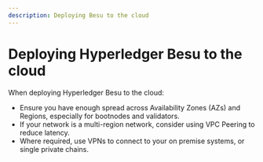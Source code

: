 ```yaml
---
description: Deploying Besu to the cloud
---
```


# Deploying Hyperledger Besu to the cloud

When deploying Hyperledger Besu to the cloud:

* Ensure you have enough spread across Availability Zones (AZs) and Regions, especially for
  bootnodes and validators.
* If your network is a multi-region network, consider using VPC Peering to reduce latency.
* Where required, use VPNs to connect to your on premise systems, or single private chains.